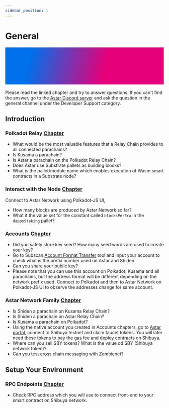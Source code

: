 ```yaml
---
sidebar_position: 1
---
```


# General
![banner](/docs/build/img/gradient5.jpg)

Please read the linked chapter and try to answer questions. If you can't find the answer, go to the [Astar Discord server](https://discord.gg/invite/AstarNetwork) and ask the question in the general channel under the Developer Support category.

## Introduction
### Polkadot Relay [Chapter](/docs/build/introduction/polkadot_relay)
* What would be the most valuable features that a Relay Chain provides to all connected parachains?
* Is Kusama a parachain?
* Is Astar a parachain on the Polkadot Relay Chain?
* Does Astar use Substrate pallets as building blocks?
* What is the pallet/module name which enables execution of Wasm smart contracts in a Substrate node?


### Interact with the Node [Chapter](/docs/build/introduction/node_interact)
Connect to Astar Network using Polkadot-JS UI,
* How many blocks are produced by Astar Network so far?
* What it the value set for the constant called `blocksPerEra` in the `dappsStaking` pallet?

### Accounts [Chapter](/docs/build/introduction/create_account)
* Did you safely store key seed? How many seed words are used to create your key?
* Go to Subscan [Account Format Transfer](https://astar.subscan.io/tools/format_transform) tool and input your account to check what is the prefix number used on Astar and Shiden.
* Can you share your public key?
* Please note that you can use this account on Polkadot, Kusama and all parachains, but the address format will be different depending on the network prefix used. Connect to Polkadot and then to Astar Network on Polkadot-JS UI to observe the addresses change for same account.

### Astar Network Family [Chapter](/docs/build/introduction/astar_family)
* Is Shiden a parachain on Kusama Relay Chain?
* Is Shiden a parachain on Astar Relay Chain?
* Is Kusama a parachain on Polkadot?
* Using the native account you created in Accounts chapters, go to [Astar portal](https://portal.astar.network/), connect to Shibuya testnet and claim faucet tokens. You will later need these tokens to pay the gas fee and deploy contracts on Shibuya.
* Where can you sell SBY tokens? What is the value od SBY (Shibuya network token)?
* Can you test cross chain messaging with Zombienet?

## Setup Your Environment
### RPC Endpoints [Chapter](/docs/build/environment/endpoints.md)
* Check RPC address which you will use to connect front-end to your smart contract on Shibuya network.

